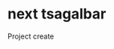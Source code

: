 <!-- //!STARTERCONF Remove this file, this is used as the starter changelog -->

# next tsagalbar

Project create
